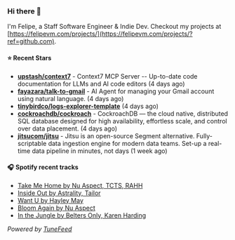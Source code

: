 ### Hi there 👋

I'm Felipe, a Staff Software Engineer & Indie Dev. Checkout my projects at [https://felipevm.com/projects/](https://felipevm.com/projects/?ref=github.com).

#### ⭐ Recent Stars
- **[upstash/context7](https://github.com/upstash/context7)** - Context7 MCP Server -- Up-to-date code documentation for LLMs and AI code editors (4 days ago)
- **[fayazara/talk-to-gmail](https://github.com/fayazara/talk-to-gmail)** - AI Agent for managing your Gmail account using natural language. (4 days ago)
- **[tinybirdco/logs-explorer-template](https://github.com/tinybirdco/logs-explorer-template)** (4 days ago)
- **[cockroachdb/cockroach](https://github.com/cockroachdb/cockroach)** - CockroachDB — the cloud native, distributed SQL database designed for high availability, effortless scale, and control over data placement. (4 days ago)
- **[jitsucom/jitsu](https://github.com/jitsucom/jitsu)** - Jitsu is an open-source Segment alternative. Fully-scriptable data ingestion engine for modern data teams. Set-up a real-time data pipeline in minutes, not days (1 week ago)

#### 🎧 Spotify recent tracks
- [Take Me Home by Nu Aspect, TCTS, RAHH](https://open.spotify.com/track/595mcofiqQr4E0Ihpr5ZMA)
- [Inside Out by Astrality, Tailor](https://open.spotify.com/track/2yiNArujhNe6pDG2GSZ3HE)
- [Want U by Hayley May](https://open.spotify.com/track/4PIdTFeeNnJ87nKOf1djuG)
- [Bloom Again by Nu Aspect](https://open.spotify.com/track/6sZYTNw51HHsYNEvVrJWPe)
- [In the Jungle by Belters Only, Karen Harding](https://open.spotify.com/track/62jZuB60iHHjaMJIf9584g)

_Powered by [TuneFeed](https://tunefeed.app?ref=github.com)_
